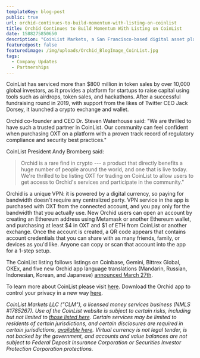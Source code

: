 ```yaml
--- 
templateKey: blog-post
public: true
url: orchid-continues-to-build-momentum-with-listing-on-coinlist
title: Orchid Continues to Build Momentum With Listing on CoinList
date: 1588275850650
description: "CoinList Markets, a San Francisco-based digital asset platform, will now allow its users to access Orchid’s digital currency, OXT."
featuredpost: false
featuredimage: /img/uploads/Orchid_BlogImage_CoinList.jpg
tags:
  - Company Updates
  - Partnerships
---
```


CoinList has serviced more than $800 million in token sales by over 10,000 global investors, as it provides a platform for startups to raise capital using tools such as airdrops, token sales, and hackathons. After a successful fundraising round in 2019, with support from the likes of Twitter CEO Jack Dorsey, it launched a crypto exchange and wallet.

Orchid co-founder and CEO Dr. Steven Waterhouse said: "We are thrilled to have such a trusted partner in CoinList. Our community can feel confident when purchasing OXT on a platform with a proven track record of regulatory compliance and security best practices."

CoinList President Andy Bromberg said:
> Orchid is a rare find in crypto --- a product that directly benefits a huge number of people around the world, and one that is live today. We're thrilled to be listing OXT for trading on CoinList to allow users to get access to Orchid's services and participate in the community."

Orchid is a unique VPN: it is powered by a digital currency, so paying for bandwidth doesn't require any centralized party. VPN service in the app is purchased with OXT from the connected account, and you pay only for the bandwidth that you actually use. New Orchid users can open an account by creating an Ethereum address using Metamask or another Ethereum wallet, and purchasing at least $4 in OXT and $1 of ETH from CoinList or another exchange. Once the account is created, a QR code appears that contains account credentials that you can share with as many friends, family, or devices as you'd like. Anyone can copy or scan that account into the app for a 1-step setup.

The CoinList listing follows listings on Coinbase, Gemini, Bittrex Global, OKEx, and five new Orchid app language translations (Mandarin, Russian, Indonesian, Korean, and Japanese) [announced March 27th](https://blog.orchid.com/oxt-now-live-on-okex/).

To learn more about CoinList please visit [here](https://coinlist.co/). Download the Orchid app to control your privacy in a new way [here](https://www.orchid.com/download).

*CoinList Markets LLC ("CLM"), a licensed money services business (NMLS #1785267). Use of the CoinList website is subject to certain risks, including but not limited to [those listed here](http://url8430.coinlist.co/ls/click?upn=Q-2BN3mbMrD-2BFweyhuHppp4qisnooswDcPV9aIBzgR9MGbKieU5QKr4pDP-2FYyINIg2C6ixY9EVu0s9EMX9TA9hDYx7V-2B4wmd3WHRFMCl2euZqq-2FWxX8qBU0oozQfup-2B29I1P4KWb-2FwdTNKkAihP8SNxK7U6l6Tk6jcow288E1h3Qv-2F82-2Bwh9ioFwui4SoNDU2OiE7M-2BJT3foi78r8KnlpT-2Brs-2F5DN77Jnhapq94pxlDkXWmuX2D29pkNJViBndNRDrgRzbhwmlKmGt2-2BswlHjsXrxt3tj4VDIZsv9xmhtBYwVLGVAOrGhnbT-2BmhO-2FqRacyFjQT_thcvjsBjgMAmLyq-2BZw2o0bgiHWuXZO5MkrOpIDFeHTwkXKH42hQLe9wFlQGwlZfFcgS9hCXuGRSE9R7OfDaBAK7sYnfTgCHbWQ1q580mB3ZFy1PD3ad-2FRHCuftfxkxo6Lq0Qg-2BKnd6FDea89-2BgJvVkmR0L4mxJbQ8I-2Fw-2FER61r4FTtTGFkHetsK6vx-2BiMA6l6UKyVZGbyZzdi8NfMMlQYRj7aGMz5dsI9NhexPuNZCNmcmrr4uo3-2BivEQH3IaFVZHlNNr3tF-2F4HVy7Es7EG-2F2AuwJuEk3syNTgTifezRk-2BoZUcUoBynPSt7rL0b6hMzlrCnWixo-2BV9txoaR2nJduABGsT8jLZ46Uvut6zFYBlwkodR4R2e4L4-2BEiKljvjINW3wLDxL0qdhqxCX-2Fb7YDEIn0KzF-2FM2qj6TTu4IbavpcXNqx3WOTSL7Zbi-2FubEkI6QLyyUkPTAfyP09BkrFYwEkF6wwaFk-2F-2BeRTXQeZd31ozUR-2BqIZmjV2i2vaN2dprXUNVpMRLPKEbasx4c3gG-2BacGPibjO7lQmx-2BVc8qUIxBxxZ1G2kh7ZcD-2FQMj-2F0bpo0L8qqWDI3NmNo9zkaLBzGsBh1nlOcQgxgYGa-2FLzqqwOg57HT3Mjf49bXkg8zQvi7q1S4B1v7oRRdv9FylKDCtBVcUIpF4FAtZJr-2BZOfQzbpFufBRG3NcHBgRaaXX-2Bumz-2BG64YoIkNQcqZnbLmaq1Umt2lwHJxDcc9nSNZd83ohT5ra9roGWudrZcGT-2FJ02D1Igq). Certain services may be limited to residents of certain jurisdictions, and certain disclosures are required in certain jurisdictions, [available here](http://url8430.coinlist.co/ls/click?upn=Q-2BN3mbMrD-2BFweyhuHppp4t3EJbkiZzpzekMKnK80DEiz-2B5mAlvv29vj6IGwzhP-2B-2BYOtf_thcvjsBjgMAmLyq-2BZw2o0bgiHWuXZO5MkrOpIDFeHTwkXKH42hQLe9wFlQGwlZfFcgS9hCXuGRSE9R7OfDaBAK7sYnfTgCHbWQ1q580mB3ZFy1PD3ad-2FRHCuftfxkxo6Lq0Qg-2BKnd6FDea89-2BgJvVkmR0L4mxJbQ8I-2Fw-2FER61r4FTtTGFkHetsK6vx-2BiMA6l6UKyVZGbyZzdi8NfMMlQYRj7aGMz5dsI9NhexPuNZCNmcmrr4uo3-2BivEQH3IaFVZHlNNr3tF-2F4HVy7Es7EG-2F2AuwJuEk3syNTgTifezRk-2BoZUcUoBynPSt7rL0b6hMzlrCnWixo-2BV9txoaR2nJduABGsT8jLZ46Uvut6zFYBlwkodR4R2e4L4-2BEiKljvjINW3wLDxL0qdhqxCX-2Fb7YDEIn0KzF-2FM2qj6TTu4IbavpcXNqx3WOTSL7Zbi-2FubEkI6QLyyUkPTAfyP09BkrFYwEkF6wwaFk-2F-2BeRTXQeZd31ozUR-2BqIZmjV2i2vaN2dprXUNVpMRLPKEbasx4c3gG-2BacGPibjO7lQmx-2BVc8qUIxBxxZ1G2kh7ZcD-2FQMj-2F0bpo0L8orfvhOQNy6AsPFvQ3bl9izepbhM543dMqJdPR65WqtniZj4K3Mk9WmqVfMboNLTmmuHBIuguUTm0no2XWNQhTJcihnmt-2FMaypPUulyOXMXb6Vh2IjSOeWBS9lbw886zbZlVjoTrQAciTDNWiNdavawyX9m3IjgxJIFykud4uCFbmQcpyLO63fNGQNWugCqKa). Virtual currency is not legal tender, is not backed by the government, and accounts and value balances are not subject to Federal Deposit Insurance Corporation or Securities Investor Protection Corporation protections.*